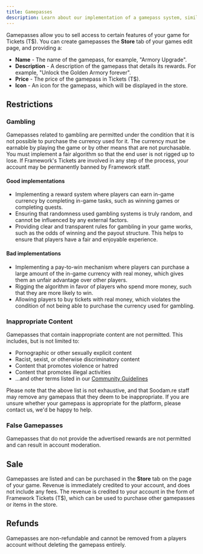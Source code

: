 ```yaml
---
title: Gamepasses
description: Learn about our implementation of a gamepass system, similar to Roblox, and it's features or limitations.
---
```


Gamepasses allow you to sell access to certain features of your game for Tickets (T$). You can create gamepasses the **Store** tab of your games edit page, and providing a:

- **Name** - The name of the gamepass, for example, "Armory Upgrade".
- **Description** - A description of the gamepass that details its rewards. For example, "Unlock the Golden Armory forever".
- **Price** - The price of the gamepass in Tickets (T$).
- **Icon** - An icon for the gamepass, which will be displayed in the store.

## Restrictions

### Gambling

Gamepasses related to gambling are permitted under the condition that it is not possible to purchase the currency used for it. The currency must be earnable by playing the game or by other means that are not purchasable. You must implement a fair algorithm so that the end user is not rigged up to lose. If Framework's Tickets are involved in any step of the process, your account may be permanently banned by Framework staff.

#### Good implementations

- Implementing a reward system where players can earn in-game currency by completing in-game tasks, such as winning games or completing quests.
- Ensuring that randomness used gambling systems is truly random, and cannot be influenced by any external factors.
- Providing clear and transparent rules for gambling in your game works, such as the odds of winning and the payout structure. This helps to ensure that players have a fair and enjoyable experience.

#### Bad implementations

- Implementing a pay-to-win mechanism where players can purchase a large amount of the in-game currency with real money, which gives them an unfair advantage over other players.
- Rigging the algorithm in favor of players who spend more money, such that they are more likely to win.
- Allowing players to buy tickets with real money, which violates the condition of not being able to purchase the currency used for gambling.

### Inappropriate Content

Gamepasses that contain inappropriate content are not permitted. This includes, but is not limited to:

- Pornographic or other sexually explicit content
- Racist, sexist, or otherwise discriminatory content
- Content that promotes violence or hatred
- Content that promotes illegal activities
- ...and other terms listed in our [Community Guidelines](https://framework.soodam.rocks/guidelines)

Please note that the above list is not exhaustive, and that Soodam.re staff may remove any gamepass that they deem to be inappropriate. If you are unsure whether your gamepass is appropriate for the platform, please contact us, we'd be happy to help.

### False Gamepasses

Gamepasses that do not provide the advertised rewards are not permitted and can result in account moderation.

## Sale

Gamepasses are listed and can be purchased in the **Store** tab on the page of your game. Revenue is immediately credited to your account, and does not include any fees. The revenue is credited to your account in the form of Framework Tickets (T$), which can be used to purchase other gamepasses or items in the store.

## Refunds

Gamepasses are non-refundable and cannot be removed from a players account without deleting the gamepass entirely.
